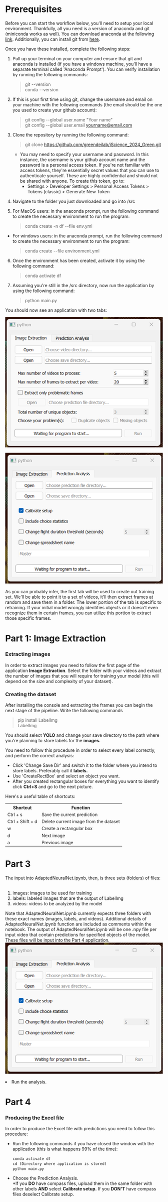 <h1>Prerequisites</h1>
Before you can start the workflow below, you'll need to setup your local environment. Thankfully, all you need is a version of anaconda and git (miniconda works as well). You can download anaconda at the following <a href="https://www.anaconda.com/download" target="_blank">link</a>. Additionally, you can install git from <a href="https://git-scm.com/downloads" target="_blank">here</a>.

Once you have these installed, complete the following steps:

1. Pull up your terminal on your computer and ensure that git and anaconda is installed (if you have a windows machine, you'll have a separate terminal called 'Anaconda Prompt'). You can verify installation by running the following commands:
    > git --version<br/>
    > conda --version

2. If this is your first time using git, change the username and email on your machine with the following commands (the email should be the one you used to create your github account):

    > git config --global user.name "Your name"<br/>
    > git config --global user.email yourname@email.com

3. Clone the repository by running the following command: 
    > git clone https://github.com/greendeilab/iScience_2024_Green.git

    - You may need to specify your username and password. In this instance, the username is your github account name and the password is a personal access token. If you're not familiar with access tokens, they're essentially secret values that you can use to authenticate yourself. These are highly confidential and should not be shared with anyone. To create this token, go to: 
        -  Settings > Developer Settings > Personal Access Tokens > Tokens (classic) > Generate New Token
    
4. Navigate to the folder you just downloaded and go into /src

5. For MacOS users: in the anaconda prompt, run the following command to create the necessary environment to run the program:
    > conda create -n df --file env.yml 
- For windows users: in the anaconda prompt, run the following command to create the necessary environment to run the program:
    > conda create --file environment.yml

6. Once the environment has been created, activate it by using the following command:
    > conda activate df 
  
7. Assuming you're still in the /src directory, now run the application by using the following command:
    > python main.py

You should now see an application with two tabs:

![Image Extraction Tab](./readme_images/image-extraction-frame.png?raw=true)


![Prediction Analysis Tab](./readme_images/prediction-analysis-frame.png?raw=true)

As you can probably infer, the first tab will be used to create out training set. We'll be able to point it to a set of videos, it'll then extract frames at random and save them in a folder. The lower portion of the tab is specific to retraining. If your initial model wrongly identifies objects or it doesn't even recognize them in certain frames, you can utilize this portion to extract those specific frames.

<h1>Part 1: Image Extraction</h1>

<h3 id="training">Extracting images</h3>
In order to extract images you need to follow the first page of the application <strong>Image Extraction</strong>. Select the folder with your videos and extract the number of images that you will require for training your model (this will depend on the size and complexity of your dataset). 

<h3 id="training">Creating the dataset</h3>

<p> After installing the console and extracting the frames you can begin the next stage of the pipeline. Write the following commands</p>

> pip install LabelImg </br>
> LabelImg

<p>You should select <strong>YOLO</strong> and change your save directory to the path where you're planning to store labels for the <strong>images.</strong></p>

You need to follow this procedure in order to select every label correctly, and perform the correct analysis:
<ul>
<li> Click 'Change Save Dir' and switch it to the folder where you intend to store labels. Preferably call it <strong>labels.</strong></li>
<li> Use 'CreateRectBox' and select an object you want.

<li>After you created rectangular boxes for everything you want to identify click <strong>Ctrl+S</strong> and go to the next picture.</li>
</li>
</ul>
Here's a useful table of shortcuts:
<table>
  <tr>
    <th>Shortcut</th>
    <th>Function</th>
  </tr>
  <tr>
    <td>Ctrl + s</td>
    <td>Save the current prediction</td>
  </tr>
  <tr>
    <td>Ctrl + Shift + d</td>
    <td>Delete current image from the dataset</td>
  </tr>
  <tr>
    <td>w</td>
    <td>Create a rectangular box</td>
  </tr>
  <tr>
    <td>d</td>
    <td>Next image</td>
  </tr>
  <tr>
    <td>a</td>
    <td>Previous image</td>
  </tr>
</table>

<h1>Part 3</h1>
The input into AdaptedNeuralNet.ipynb, then, is three sets (folders) of files:
<br/><br/>

<ol>
    <li>images: images to be used for training</li>
    <li>labels: labeled images that are the output of LabelImg </li>
    <li>videos: videos to be analyzed by the model</li>
</ol>

Note that AdaptedNeuralNet.ipynb currently expects three folders with these exact names (images, labels, and videos). Additional details of AdaptedNeuralNet.ipynb function are included as comments within the notebook. The output of AdaptedNeuralNet.ipynb will be one .npy file per input video that contain predictions for specified objects of the model. These files will be input into the Part 4 application.
![Prediction Analysis Tab](./readme_images/prediction-analysis-frame.png?raw=true)
<li>Run the analysis.</li>
</ul>

<h1>Part 4</h1>

<h3>Producing the Excel file</h3>
<p>In order to produce the Excel file with predictions you need to follow this procedure:</p>
<ul>
<li>Run the following commands if you have closed the window with the application (this is what happens 99% of the time):</li>

    conda activate df
    cd (Directory where application is stored)
    python main.py
<li>Choose the Prediction Analysis. <br> *If you <strong>DO</strong> have compass files, upload them in the same folder with other labels <strong>AND</strong> select <strong>Calibrate setup.</strong> If you <strong>DON'T</strong> have compass files deselect Calibrate setup. </li>
